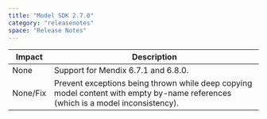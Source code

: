 ```yaml
---
title: "Model SDK 2.7.0"
category: "releasenotes"
space: "Release Notes"
---
```

| Impact | Description |
| --- | --- |
| None | Support for Mendix 6.7.1 and 6.8.0. |
| None/Fix | Prevent exceptions being thrown while deep copying model content with empty by-name references (which is a model inconsistency). |